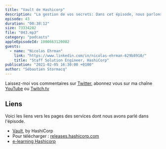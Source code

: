 ```yaml
---
title: "Vault de Hashicorp"
description: "La gestion de vos secrets: Dans cet épisode, nous parlons de la gestion de vos secrets, tels que les mots de passe et les clés d'API. Comment les stocker, les renouveller, contrôler leur accès, que ca soit sur votre laptop, on-prem ou dans le cloud ? Nous parlons de la solution Vault de HashiCorp"
episode: 43
duration: "00:38:12"
size: 73334202
file: "043.mp3"
category: "podcasts"
appleEpisodeId: 1000663120082
guests:
  - name: "Nicolas Ehrman"
    link: "https://www.linkedin.com/in/nicolas-ehrman-629b8910/"
    title: "Staff Solution Engineer, HashiCorp"
publication: "2021-02-05 16:30:00 +0100"
author: "Sébastien Stormacq"
---
```


Laissez-moi vos commentaires sur [Twitter](https://twitter.com/sebsto), abonnez vous sur ma chaîne [YouTube](https://www.youtube.com/sebsto) ou [Twitch.tv](https://www.twitch.tv/sebAWS)

## Liens

Voici les liens vers les pages des services dont nous avons parlé dans l'épisode.

- [Vault](https://www.vaultproject.io), by HashiCorp
- Pour télécharger : [releases.hashicorp.com](https://releases.hashicorp.com)
- [e-learning Hashicorp](https://learn.hashicorp.com/)